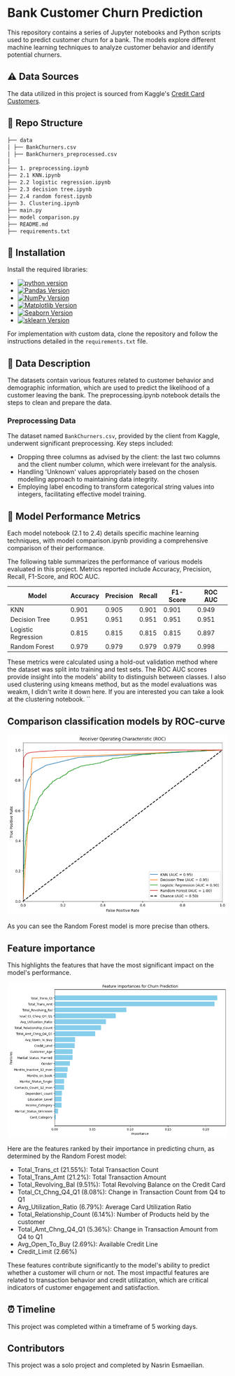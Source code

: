# Bank Customer Churn Prediction

This repository contains a series of Jupyter notebooks and Python scripts used to predict customer churn for a bank. The models explore different machine learning techniques to analyze customer behavior and identify potential churners.

## ⚠️ **Data Sources**

The data utilized in this project is sourced from Kaggle's [Credit Card Customers](https://www.kaggle.com/sakshigoyal7/credit-card-customers).

## 📂 Repo Structure

```
├── data
│ ├── BankChurners.csv
│ ├── BankChurners_preprocessed.csv
│ 
├── 1. preprocessing.ipynb
├── 2.1 KNN.ipynb
├── 2.2 logistic regression.ipynb
├── 2.3 decision tree.ipynb
├── 2.4 random forest.ipynb
├── 3. Clustering.ipynb
├── main.py
├── model comparison.py
├── README.md
├── requirements.txt

```


## 🔧 Installation
Install the required libraries:

   - [![python version](https://img.shields.io/badge/python-3.x-blue)](https://python.org)
   - [![Pandas Version](https://img.shields.io/badge/pandas-2.x-green)](https://pandas.pydata.org/)
   - [![NumPy Version](https://img.shields.io/badge/numpy-1.x-orange)](https://numpy.org/)
   - [![Matplotlib Version](https://img.shields.io/badge/Matplotlib-3.x-red)](https://matplotlib.org/)
   - [![Seaborn Version](https://img.shields.io/badge/seaborn-0.x-yellow)](https://seaborn.pydata.org/)
   - [![sklearn Version](https://img.shields.io/badge/sklearn-0.x-grey)](https://scikit-learn.org/stable/)

For implementation with custom data, clone the repository and follow the instructions detailed in the `requirements.txt` file.


## 📝 Data Description

The datasets contain various features related to customer behavior and demographic information, which are used to predict the likelihood of a customer leaving the bank. The preprocessing.ipynb notebook details the steps to clean and prepare the data. 


### Preprocessing Data

The dataset named `BankChurners.csv`, provided by the client from Kaggle, underwent significant preprocessing. Key steps included:
- Dropping three columns as advised by the client: the last two columns and the client number column, which were irrelevant for the analysis.
- Handling 'Unknown' values appropriately based on the chosen modelling approach to maintaining data integrity.
- Employing label encoding to transform categorical string values into integers, facilitating effective model training.


## 🚀 Model Performance Metrics

Each model notebook (2.1 to 2.4) details specific machine learning techniques, with model comparison.ipynb providing a comprehensive comparison of their performance.

The following table summarizes the performance of various models evaluated in this project. Metrics reported include Accuracy, Precision, Recall, F1-Score, and ROC AUC.

| Model                | Accuracy | Precision | Recall  | F1-Score | ROC AUC |
|----------------------|----------|-----------|---------|----------|---------|
| KNN                  | 0.901    | 0.905     | 0.901   | 0.901    | 0.949   |
| Decision Tree        | 0.951    | 0.951     | 0.951   | 0.951    | 0.951   |
| Logistic Regression  | 0.815    | 0.815     | 0.815   | 0.815    | 0.897   |
| Random Forest        | 0.979    | 0.979     | 0.979   | 0.979    | 0.998   |

These metrics were calculated using a hold-out validation method where the dataset was split into training and test sets. The ROC AUC scores provide insight into the models' ability to distinguish between classes.
I also used clustering using kmeans method, but as the model evaluations was weakm, I didn't write it down here. If you are interested you can take a look at the clustering notebook. 
``

## Comparison classification models by ROC-curve
![image](assets/Comparison_models_by_ROC_AUC.png)

As you can see the Random Forest model is more precise than others. 

## Feature importance
This highlights the features that have the most significant impact on the model's performance.

![image](assets/feature_importance.png)

Here are the features ranked by their importance in predicting churn, as determined by the Random Forest model:
- Total_Trans_ct (21.55%): Total Transaction Count
- Total_Trans_Amt (21.2%): Total Transaction Amount
- Total_Revolving_Bal (9.51%): Total Revolving Balance on the Credit Card
- Total_Ct_Chng_Q4_Q1 (8.08%): Change in Transaction Count from Q4 to Q1
- Avg_Utilization_Ratio (6.79%): Average Card Utilization Ratio
- Total_Relationship_Count (6.14%): Number of Products held by the customer
- Total_Amt_Chng_Q4_Q1 (5.36%): Change in Transaction Amount from Q4 to Q1
- Avg_Open_To_Buy (2.69%): Available Credit Line
- Credit_Limit (2.66%)

These features contribute significantly to the model's ability to predict whether a customer will churn or not. The most impactful features are related to transaction behavior and credit utilization, which are critical indicators of customer engagement and satisfaction.

## ⏰ Timeline

This project was completed within a timeframe of 5 working days.

## Contributors
This project was a solo project and completed by Nasrin Esmaeilian. 


